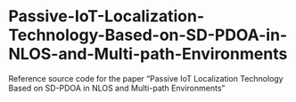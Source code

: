 # Passive-IoT-Localization-Technology-Based-on-SD-PDOA-in-NLOS-and-Multi-path-Environments
Reference source code for the paper “Passive IoT Localization Technology Based on SD-PDOA in NLOS and Multi-path Environments”
